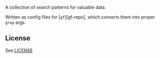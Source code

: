 A collection of search patterns for valuable data.

Written as config files for [`gf`][gf-repo], which converts them into proper `grep` args.

## License

See [LICENSE](LICENSE)

[gj-repo]: https://github.com/tomnomnom/gf
